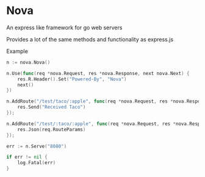 # Nova
An express like framework for go web servers

Provides a lot of the same methods and functionality as express.js

Example
```go
n := nova.Nova()

n.Use(func(req *nova.Request, res *nova.Response, next nova.Next) {
    res.R.Header().Set("Powered-By", "Nova")
    next()
})

n.AddRoute("/test/taco/:apple", func(req *nova.Request, res *nova.Response) {
    res.Send("Received Taco")
});

n.AddRoute("/test/:taco/:apple", func(req *nova.Request, res *nova.Response) {
    res.Json(req.RouteParams)
});

err := n.Serve("8080")

if err != nil {
    log.Fatal(err)
}
```
